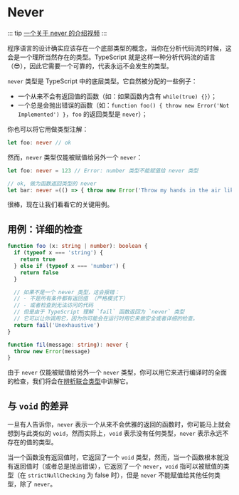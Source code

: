 # Never

::: tip
[一个关于 never 的介绍视频](https://egghead.io/lessons/typescript-use-the-never-type-to-avoid-code-with-dead-ends-using-typescript)
:::

程序语言的设计确实应该存在一个底部类型的概念，当你在分析代码流的时候，这会是一个理所当然存在的类型。TypeScript 就是这样一种分析代码流的语言（:sunglasses:），因此它需要一个可靠的，代表永远不会发生的类型。

`never` 类型是 TypeScript 中的底层类型。它自然被分配的一些例子：

- 一个从来不会有返回值的函数（如：如果函数内含有 `while(true) {}`）；
- 一个总是会抛出错误的函数（如：`function foo() { throw new Error('Not Implemented') }`，`foo` 的返回类型是 `never`）；

你也可以将它用做类型注解：

```ts
let foo: never // ok
```

然而，`never` 类型仅能被赋值给另外一个 `never`：

```ts
let foo: never = 123 // Error: number 类型不能赋值给 never 类型

// ok, 做为函数返回类型的 never
let bar: never =(() => { throw new Error('Throw my hands in the air like I just dont care') })()
```

很棒，现在让我们看看它的关键用例。

## 用例：详细的检查

```ts
function foo (x: string | number): boolean {
  if (typeof x === 'string') {
    return true
  } else if (typeof x === 'number') {
    return false
  }

  // 如果不是一个 never 类型，这会报错：
  // - 不是所有条件都有返回值 （严格模式下）
  // - 或者检查到无法访问的代码
  // 但是由于 TypeScript 理解 `fail` 函数返回为 `never` 类型
  // 它可以让你调用它，因为你可能会在运行时用它来做安全或者详细的检查。
  return fail('Unexhaustive')
}

function fil(message: string): never {
  throw new Error(message)
}
```

由于 `never` 仅能被赋值给另外一个 `never` 类型，你可以用它来进行编译时的全面的检查，我们将会在[辨析联合类型](./discrominatedUnion.md)中讲解它。

## 与 `void` 的差异

一旦有人告诉你，`never` 表示一个从来不会优雅的返回的函数时，你可能马上就会想到与此类似的 `void`，然而实际上，`void` 表示没有任何类型，`never` 表示永远不存在的值的类型。

当一个函数没有返回值时，它返回了一个 `void` 类型，然而，当一个函数根本就没有返回值时（或者总是抛出错误），它返回了一个 `never`，`void` 指可以被赋值的类型（在 `strictNullChecking` 为 false 时），但是 `never` 不能赋值给其他任何类型，除了 `never`。